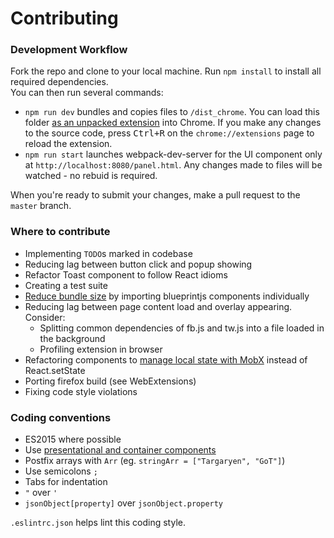 # Contributing

### Development Workflow
Fork the repo and clone to your local machine. Run `npm install` to install all required dependencies.<br>
You can then run several commands: 
* `npm run dev` bundles and copies files to `/dist_chrome`. You can load this folder [as an unpacked extension](https://developer.chrome.com/extensions/getstarted#unpacked) into Chrome. If you make any changes to the source code, press <kbd>Ctrl+R</kbd> on the `chrome://extensions` page to reload the extension.
* `npm run start` launches webpack-dev-server for the UI component only at `http://localhost:8080/panel.html`. Any changes made to files will be watched - no rebuid is required.

When you're ready to submit your changes, make a pull request to the `master` branch.

### Where to contribute
* Implementing `TODO`s marked in codebase
* Reducing lag between button click and popup showing
* Refactor Toast component to follow React idioms
* Creating a test suite
* [Reduce bundle size](https://lacke.mn/reduce-your-bundle-js-file-size/) by importing blueprintjs components individually
* Reducing lag between page content load and overlay appearing. Consider:
	- Splitting common dependencies of fb.js and tw.js into a file loaded in the background
	- Profiling extension in browser
* Refactoring components to [manage local state with MobX](https://medium.com/@mweststrate/3-reasons-why-i-stopped-using-react-setstate-ab73fc67a42e#) instead of React.setState
* Porting firefox build (see WebExtensions)
* Fixing code style violations

### Coding conventions
* ES2015 where possible
* Use [presentational and container components](https://medium.com/@dan_abramov/smart-and-dumb-components-7ca2f9a7c7d0#.i9p9osxfp)
* Postfix arrays with `Arr` (eg. `stringArr = ["Targaryen", "GoT"]`)
* Use semicolons `;`
* Tabs for indentation
* `"` over `'`
* `jsonObject[property]` over `jsonObject.property`

`.eslintrc.json` helps lint this coding style.